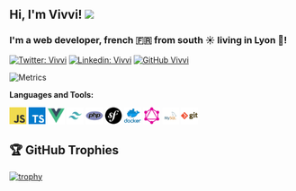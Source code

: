 <h2> Hi, I'm Vivvi! <img src="https://media.giphy.com/media/mGcNjsfWAjY5AEZNw6/giphy.gif" width="50"></h2>
<h3>I'm a web developer, french 🇫🇷  from south ☀️ living in Lyon 🦁!</h3>

[![Twitter: Vivvi](https://img.shields.io/twitter/follow/VirginieVachet?style=social)](https://twitter.com/VirginieVachet)
[![Linkedin: Vivvi](https://img.shields.io/badge/-VachetVirginie-blue?style=flat-square&logo=Linkedin&logoColor=white&link=https://www.linkedin.com/in/vachetvirginie/)](https://www.linkedin.com/in/vachetvirginie/)
[![GitHub Vivvi](https://img.shields.io/github/followers/VachetVirginie?label=follow&style=social)](https://github.com/vachetvirginie)


<!-- [![Top Langs](https://github-readme-stats.vercel.app/api/top-langs/?username=vachetvirginie&theme=radical)](https://github.com/anuraghazra/github-readme-stats) -->
![Metrics](https://github.com/VirginieVachet/VirginieVachet/blob/main/github-metrics.svg)

**Languages and Tools:**  

<code><img height="30" src="https://raw.githubusercontent.com/github/explore/80688e429a7d4ef2fca1e82350fe8e3517d3494d/topics/javascript/javascript.png"></code>
<code><img height="30" src="https://raw.githubusercontent.com/github/explore/80688e429a7d4ef2fca1e82350fe8e3517d3494d/topics/typescript/typescript.png"></code>
<code><img height="30" src="https://raw.githubusercontent.com/github/explore/80688e429a7d4ef2fca1e82350fe8e3517d3494d/topics/vue/vue.png"></code>
<code><img height="30" src="https://raw.githubusercontent.com/github/explore/80688e429a7d4ef2fca1e82350fe8e3517d3494d/topics/tailwind/tailwind.png"></code>
<code><img height="30" src="https://raw.githubusercontent.com/github/explore/80688e429a7d4ef2fca1e82350fe8e3517d3494d/topics/php/php.png"></code>
<code><img height="30" src="https://raw.githubusercontent.com/github/explore/80688e429a7d4ef2fca1e82350fe8e3517d3494d/topics/symfony/symfony.png"></code>
<code><img height="30" src="https://raw.githubusercontent.com/github/explore/80688e429a7d4ef2fca1e82350fe8e3517d3494d/topics/docker/docker.png"></code>
<code><img height="30" src="https://raw.githubusercontent.com/github/explore/5c058a388828bb5fde0bcafd4bc867b5bb3f26f3/topics/graphql/graphql.png"></code>
<code><img height="30" src="https://raw.githubusercontent.com/github/explore/80688e429a7d4ef2fca1e82350fe8e3517d3494d/topics/mysql/mysql.png"></code>
<code><img height="30" src="https://raw.githubusercontent.com/github/explore/80688e429a7d4ef2fca1e82350fe8e3517d3494d/topics/git/git.png"></code>




## 🏆 GitHub Trophies

[![trophy](https://github-profile-trophy.vercel.app/?username=vachetvirginie&theme=nord&column=7)](https://github.com/ryo-ma/github-profile-trophy)
